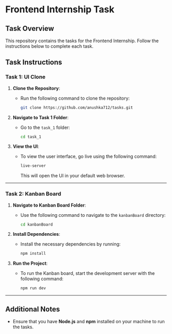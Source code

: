 # Frontend Internship Task

## Task Overview

This repository contains the tasks for the Frontend Internship. Follow the instructions below to complete each task.

## Task Instructions

### Task 1: UI Clone

1. **Clone the Repository**:
   - Run the following command to clone the repository:
     ```bash
     git clone https://github.com/anushka712/tasks.git
     ```

2. **Navigate to Task 1 Folder**:
   - Go to the `task_1` folder:
     ```bash
     cd task_1
     ```

3. **View the UI**:
   - To view the user interface, go live using the following command:
     ```bash
     live-server
     ```
     This will open the UI in your default web browser.

---

### Task 2: Kanban Board

1. **Navigate to Kanban Board Folder**:
   - Use the following command to navigate to the `kanbanBoard` directory:
     ```bash
     cd kanbanBoard
     ```

2. **Install Dependencies**:
   - Install the necessary dependencies by running:
     ```bash
     npm install
     ```

3. **Run the Project**:
   - To run the Kanban board, start the development server with the following command:
     ```bash
     npm run dev
     ```

---

## Additional Notes

- Ensure that you have **Node.js** and **npm** installed on your machine to run the tasks.
